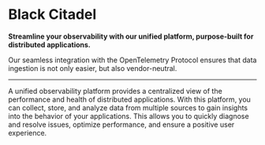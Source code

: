 # Black Citadel
**Streamline your observability with our unified platform, purpose-built for distributed applications.**

Our seamless integration with the OpenTelemetry Protocol ensures that data ingestion is not only easier, but also vendor-neutral.

---

A unified observability platform provides a centralized view of the performance and health of distributed applications. With this platform, you can collect, store, and analyze data from multiple sources to gain insights into the behavior of your applications. This allows you to quickly diagnose and resolve issues, optimize performance, and ensure a positive user experience.
